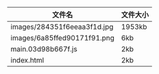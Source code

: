 |文件名|文件大小|
|--|--|
|images/284351f6eeaa3f1d.jpg|1953kb|
|images/6a85ffed90171f91.png|6kb|
|main.03d98b667f.js|2kb|
|index.html|2kb|